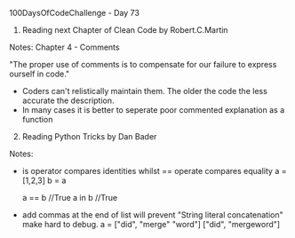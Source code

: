 100DaysOfCodeChallenge - Day 73

1) Reading next Chapter of Clean Code by Robert.C.Martin

Notes:
Chapter 4 - Comments

"The proper use of comments is to compensate for our failure to express ourself in code."

- Coders can't relistically maintain them. The older the code the less accurate the description. 
- In many cases it is better to seperate poor commented explanation as a function 

2) Reading Python Tricks by Dan Bader

Notes: 
- is operator compares identities whilst == operate compares equality
	a = [1,2,3]
	b = a

	a == b //True
	a in b //True

- add commas at the end of list
will prevent "String literal concatenation" make hard to debug.
	a = ["did", "merge" "word"]
	["did", "mergeword"]